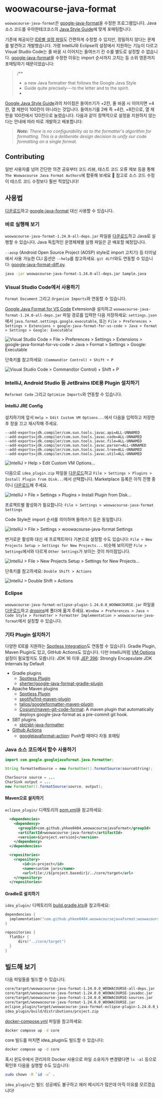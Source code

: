 # woowacourse-java-format

`woowacourse-java-format`은 [google-java-format][]을 수정한 프로그램입니다. Java 소스 코드를 우아한테크코스의 [Java Style Guide][]에 맞게 포매팅합니다.

기존에 제공되던 [IDE별 설정 파일][]도 간편하게 수정할 수 있지만, 정밀하지 않다는 문제를 발견하고 개발했습니다. 가령 IntelliJ와 Eclipse의 설정에서 지원하는 기능이 다르고 Visual Studio Code는 줄 바꿈 시 이어지는 들여쓰기 칸 수를 별도로 설정할 수 없습니다. [google-java-format][]을 수정한 이유는 import 순서까지 고치는 등 소위 영혼까지 포매팅하기 때문이었습니다:

> /**
>  * a new Java formatter that follows the Google Java Style
>  * Guide quite precisely---to the letter and to the spirit.
>  *

[Google Java Style Guide][]과의 차이점은 들여쓰기가 +2칸, 줄 바꿈 시 이어지면 +4칸, 열 제한이 100칸이 아니라는 것입니다. 들여쓰기를 2배 즉 +4칸, +8칸으로, 열 제한을 100칸에서 120칸으로 늘렸습니다. 다음과 같이 정책적으로 설정을 지원하지 않는다는 안내에 따라 따로 개발하고 배포합니다:

> ***Note:*** *There is no configurability as to the formatter's algorithm for
> formatting. This is a deliberate design decision to unify our code formatting on
> a single format.*

[google-java-format]: https://github.com/google/google-java-format
[Java Style Guide]: https://github.com/woowacourse/woowacourse-docs/tree/main/styleguide/java
[Google Java Style Guide]: https://google.github.io/styleguide/javaguide.html
[IDE별 설정 파일]: https://github.com/google/styleguide/blob/gh-pages/intellij-java-google-style.xml

## Contributing

일반 사용자를 넘어 간단한 의견 공유부터 코드 리뷰, 테스트 코드 오류 제보 등을 통해 `The Woowacourse Java Format Authors`에 합류해 보세요 :tada: 참고로 소스 코드 수정이 테스트 코드 수정보다 훨씬 적었답니다!

## 사용법

[다운로드][]하고 [google-java-format][] 대신 사용할 수 있습니다.

[다운로드]: https://github.com/yhkee0404/woowacourse-java-format/releases

### 바로 실행해 보기

`woowacourse-java-format-1.24.0-all-deps.jar` 파일을 [다운로드][]하고 Java로 실행할 수 있습니다. Java 독립적인 운영체제별 실행 파일은 곧 배포할 예정입니다.

`--aosp` (Android Open Source Project (AOSP) style로 import 고치기) 등 터미널에서 사용 가능한 CLI 옵션은 `--help`를 참고하세요. `git diff`와도 연동할 수 있습니다: [google-java-format-diff.py][].

```zsh
java -jar woowacourse-java-format-1.24.0-all-deps.jar Sample.java
```

[google-java-format-diff.py]: https://github.com/yhkee0404/woowacourse-java-format/blob/main/scripts/woowacourse-java-format-diff.py

### Visual Studio Code에서 사용하기

`Format Document` 그리고 `Organize Imports`와 연동할 수 있습니다.

[Google Java Format for VS Code][] Extension을 설치하고 `woowacourse-java-format-1.24.0-all-deps.jar` 파일 경로를 입력한 다음 저장하세요: `settings.json`에서 `java.format.settings.google.executable`, 또는 `File > Preferences > Settings > Extensions > google-java-format-for-vs-code > Java > Format > Settings > Google: Executable`

![Visual Studio Code > File > Preferences > Settings > Extensions > google-java-format-for-vs-code > Java > Format > Settings > Google: Executable](screenshots/vscode-enable.png)

단축키를 참고하세요: `(Command(or Control) + Shift + P`

![Visual Studio Code > Command(or Control) + Shift + P](screenshots/vscode-shortcuts.png)

[Google Java Format for VS Code]: https://marketplace.visualstudio.com/items?itemName=JoseVSeb.google-java-format-for-vs-code

### IntelliJ, Android Studio 등 JetBrains IDE용 Plugin 설치하기

`Reformat Code` 그리고 `Optimize Imports`와 연동할 수 있습니다.

#### IntelliJ JRE Config

설치하기에 앞서 `Help > Edit Custom VM Options...`에서 다음을 입력하고 저장한 후 창을 끄고 재시작해 주세요.

```
--add-exports=jdk.compiler/com.sun.tools.javac.api=ALL-UNNAMED
--add-exports=jdk.compiler/com.sun.tools.javac.code=ALL-UNNAMED
--add-exports=jdk.compiler/com.sun.tools.javac.file=ALL-UNNAMED
--add-exports=jdk.compiler/com.sun.tools.javac.parser=ALL-UNNAMED
--add-exports=jdk.compiler/com.sun.tools.javac.tree=ALL-UNNAMED
--add-exports=jdk.compiler/com.sun.tools.javac.util=ALL-UNNAMED
```

![IntelliJ > Help > Edit Custom VM Options...](screenshots/intellij-jre-config.png)

다음으로 `idea_plugin.zip` 파일을 [다운로드][]하고 `File > Settings > Plugins > Install Plugin from Disk...`에서 선택합니다. Marketplace 등록은 아직 진행 중이니 [다운로드][]해 주세요.

![IntelliJ > File > Settings > Plugins > Install Plugin from Disk...](screenshots/intellij-install-local.png)

프로젝트별 활성화가 필요합니다: `File > Settings > woowacourse-java-format Settings`

Code Style은 import 순서를 의미하며 들여쓰기 등은 동일합니다.

![IntelliJ > File > Settings > woowacourse-java-format Settings](screenshots/intellij-enable.png)

번거로운 활성화 대신 새 프로젝트마다 기본으로 설정할 수도 있습니다: `File > New Projects Setup > Settings for New Projects...` 비슷해 보이지만 `File > Settings`에서와 다르게 `Other Settings`가 보이는 것이 차이점입니다.

![IntelliJ > File > New Projects Setup > Settings for New Projects...](screenshots/intellij-default.png)

단축키를 참고하세요: `Double Shift > Actions`

![IntelliJ > Double Shift > Actions](screenshots/intellij-shortcuts.png)

### Eclipse

`woowacourse-java-format-eclipse-plugin-1.24.0.0_WOOWACOURSE.jar` 파일을 [다운로드][]하고 [dropins][]에 폴더에 옮겨 주세요. `Window > Preferences > Java > Code Style > Formatter > Formatter Implementation > woowacourse-java-format`에서 설정할 수 있습니다.

[dropins]: http://help.eclipse.org/neon/index.jsp?topic=%2Forg.eclipse.platform.doc.isv%2Freference%2Fmisc%2Fp2_dropins_format.html

### 기타 Plugin 설치하기

다양한 IDE를 지원하는 [Spotless Integration]도 연동할 수 있습니다. Gradle Plugin, Maven Plugin도 있고, GitHub Actions도 있습니다. 다만 IntelliJ처럼 [VM Options](#intellij-jre-config) 설정이 필요할지도 모릅니다: JDK 16 이후 [JEP 396][]: Strongly Encapsulate JDK Internals by Default

[JEP 396]: https://openjdk.java.net/jeps/396
[Spotless Integration]: https://github.com/diffplug/spotless/blob/main/plugin-gradle/IDE_HOOK.md
[Spotless Plugin]: https://github.com/diffplug/spotless/tree/main/plugin-gradle#google-java-format

*   Gradle plugins
    *   [Spotless Plugin][]
    *   [sherter/google-java-format-gradle-plugin](https://github.com/sherter/google-java-format-gradle-plugin)
*   Apache Maven plugins
    *   [Spotless Plugin][]
    *   [spotify/fmt-maven-plugin](https://github.com/spotify/fmt-maven-plugin)
    *   [talios/googleformatter-maven-plugin](https://github.com/talios/googleformatter-maven-plugin)
    *   [Cosium/maven-git-code-format](https://github.com/Cosium/maven-git-code-format):
        A maven plugin that automatically deploys google-java-format as a
        pre-commit git hook.
*   SBT plugins
    *   [sbt/sbt-java-formatter](https://github.com/sbt/sbt-java-formatter)
*   [Github Actions](https://github.com/features/actions)
    *   [googlejavaformat-action](https://github.com/axel-op/googlejavaformat-action):
        Push할 때마다 자동 포매팅

### Java 소스 코드에서 함수 사용하기

```java
import com.google.googlejavaformat.java.Formatter;
```

```java
String formattedSource = new Formatter().formatSource(sourceString);
```

```java
CharSource source = ...
CharSink output = ...
new Formatter().formatSource(source, output);
```

#### Maven으로 설치하기

`eclipse_plugin/` 디렉토리의 [pom.xml][]을 참고하세요:

```xml
  <dependencies>
    <dependency>
      <groupId>com.github.yhkee0404.woowacoursejavaformat</groupId>
      <artifactId>woowacourse-java-format</artifactId>
      <version>${project.version}</version>
    </dependency>
  </dependencies>

  <repositories>
    <repository>
        <id>in-project</id>
        <name>custom jars</name>
        <url>file://${project.basedir}/../core/target</url>
    </repository>
  </repositories>
```

[pom.xml]: https://github.com/yhkee0404/woowacourse-java-format/blob/main/eclipse_plugin/pom.xml
[build.gradle.kts]: https://github.com/yhkee0404/woowacourse-java-format/blob/main/idea_plugin/build.gradle.kts

#### Gradle로 설치하기

`idea_plugin/` 디렉토리의 [build.gradle.kts][]을 참고하세요:

```kotlin
dependencies {
  implementation("com.github.yhkee0404.woowacoursejavaformat:woowacourse-java-format:${googleJavaFormatVersion}")
}

repositories {
  flatDir {
      dirs("../core/target")
  }
}
```

## 빌드해 보기

다음 파일들을 빌드할 수 있습니다.

```zsh
core/target/woowacourse-java-format-1.24.0.0_WOOWACOURSE-all-deps.jar
core/target/woowacourse-java-format-1.24.0.0_WOOWACOURSE-javadoc.jar
core/target/woowacourse-java-format-1.24.0.0_WOOWACOURSE-sources.jar
core/target/woowacourse-java-format-1.24.0.0_WOOWACOURSE.jar
eclipse_plugin/target/woowacourse-java-format-eclipse-plugin-1.24.0.0_WOOWACOURSE.jar
idea_plugin/build/distributions/project.zip
```

[docker-compose.yml][] 파일을 참고하세요:

```zsh
docker compose up -d core
```

core 빌드를 마치면 idea_plugin도 빌드할 수 있습니다:

```zsh
docker compose up -d core
```

혹시 윈도우에서 관리자의 Docker 사용으로 파일 소유자가 변경됐다면 `ls -al` 등으로 확인후 다음을 실행할 수도 있습니다:

```zsh
sudo chown -R `id -u` .
```

`idea_plugin/`는 빌드 성공에도 불구하고 에러 메시지가 많은데 아직 이유를 모르겠습니다!

[docker-compose.yml]: https://github.com/yhkee0404/woowacourse-java-format/blob/main/docker-compose.yml

